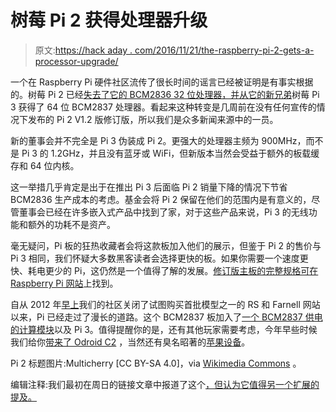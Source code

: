 # 树莓 Pi 2 获得处理器升级

> 原文:[https://hack aday . com/2016/11/21/the-raspberry-pi-2-gets-a-processor-upgrade/](https://hackaday.com/2016/11/21/the-raspberry-pi-2-gets-a-processor-upgrade/)

一个在 Raspberry Pi 硬件社区流传了很长时间的谣言已经被证明是有事实根据的。树莓 Pi 2 已经[失去了它的 BCM2836 32 位处理器，并从它的新兄弟](http://www.cnx-software.com/2016/11/21/raspberry-pi-2-gets-an-upgrade-to-64-bit-broadcom-bcm2837-processor-with-pcb-version-1-2/)树莓 Pi 3 获得了 64 位 BCM2837 处理器。看起来这种转变是几周前在没有任何宣传的情况下发布的 Pi 2 V1.2 版修订版，所以我们是众多新闻来源中的一员。

新的董事会并不完全是 Pi 3 伪装成 Pi 2。更强大的处理器主频为 900MHz，而不是 Pi 3 的 1.2GHz，并且没有蓝牙或 WiFi，但新版本当然会受益于额外的板载缓存和 64 位内核。

这一举措几乎肯定是出于在推出 Pi 3 后面临 Pi 2 销量下降的情况下节省 BCM2836 生产成本的考虑。基金会将 Pi 2 保留在他们的范围内是有意义的，尽管董事会已经在许多嵌入式产品中找到了家，对于这些产品来说，Pi 3 的无线功能和额外的功耗不是资产。

毫无疑问，Pi 板的狂热收藏者会将这款板加入他们的展示，但鉴于 Pi 2 的售价与 Pi 3 相同，我们怀疑大多数黑客读者会选择更快的板。如果你需要一个速度更快、耗电更少的 Pi，这仍然是一个值得了解的发展。[修订版主板的完整规格可在 Raspberry Pi 网站](https://www.raspberrypi.org/products/raspberry-pi-2-model-b/)上找到。

自从 2012 年[早上](http://hackaday.com/2012/02/29/raspberry-pi-launched/)我们的社区关闭了试图购买首批模型之一的 RS 和 Farnell 网站以来，Pi 已经走过了漫长的道路。这个 BCM2837 板加入了[一个 BCM2837 供电的计算模块](http://hackaday.com/2016/07/15/the-raspberry-pi-3-compute-module-is-on-its-way/)以及 Pi 3。值得提醒你的是，还有其他玩家需要考虑，今年早些时候我们给你[带来了 Odroid C2](http://hackaday.com/2016/03/16/hands-on-with-the-odroid-c2-the-raspberry-pi-3-challenger/) ，当然还有臭名昭著的[苹果设备](http://hackaday.com/2016/04/01/apple-introduces-their-answer-to-the-raspberry-pi/)。

Pi 2 标题图片:Multicherry [CC BY-SA 4.0]，via [Wikimedia Commons](https://commons.wikimedia.org/wiki/File:Raspberry_Pi_2_Model_B_v1.1_top_new_(bg_cut_out).jpg) 。

编辑注释:我们最初在周日的链接文章中报道了这个[，但认为它值得另一个扩展的提及。](http://hackaday.com/2016/11/20/hackaday-links-november-20-2016/)